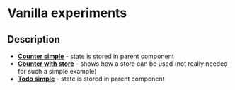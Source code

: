 # Vanilla experiments

## Description

- **[Counter simple](https://adriancarriger.github.io/experiments/v/2/src/counter-simple/)** - state is stored in parent component
- **[Counter with store](https://adriancarriger.github.io/experiments/v/2/src/counter-with-stor)** - shows how a store can be used (not really needed for such a simple example)
- **[Todo simple](https://adriancarriger.github.io/experiments/v/2/src/todo-simple)** - state is stored in parent component
